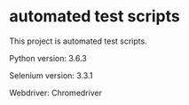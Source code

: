 # automated test scripts

This project is automated test scripts.


Python version: 3.6.3

Selenium version: 3.3.1

Webdriver: Chromedriver

